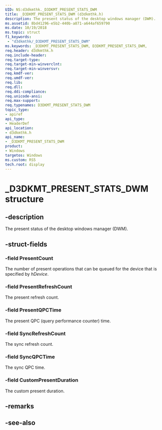 ```yaml
---
UID: NS:d3dkmthk._D3DKMT_PRESENT_STATS_DWM
title: _D3DKMT_PRESENT_STATS_DWM (d3dkmthk.h)
description: The present status of the desktop windows manager (DWM).
ms.assetid: 8bd41296-e5b2-440b-a871-a644af659790
ms.date: 10/19/2018
ms.topic: struct
f1_keywords:
 - "d3dkmthk/_D3DKMT_PRESENT_STATS_DWM"
ms.keywords: _D3DKMT_PRESENT_STATS_DWM, D3DKMT_PRESENT_STATS_DWM, 
req.header: d3dkmthk.h
req.include-header:
req.target-type:
req.target-min-winverclnt:
req.target-min-winversvr:
req.kmdf-ver:
req.umdf-ver:
req.lib:
req.dll:
req.ddi-compliance:
req.unicode-ansi:
req.max-support:
req.typenames: D3DKMT_PRESENT_STATS_DWM
topic_type: 
- apiref
api_type: 
- HeaderDef
api_location: 
- d3dkmthk.h
api_name: 
- _D3DKMT_PRESENT_STATS_DWM
product:
- Windows
targetos: Windows
ms.custom: RS5
tech.root: display
---
```


# _D3DKMT_PRESENT_STATS_DWM structure

## -description

The present status of the desktop windows manager (DWM).

## -struct-fields

### -field PresentCount

The number of present operations that can be queued for the device that is specified by *hDevice*.

### -field PresentRefreshCount

The present refresh count.

### -field PresentQPCTime

The present QPC (query performance counter) time.

### -field SyncRefreshCount

The sync refresh count.

### -field SyncQPCTime

The sync QPC time.

### -field CustomPresentDuration
 
The custom present duration.

## -remarks

## -see-also

